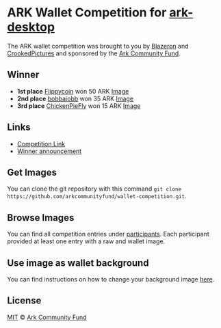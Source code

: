 # ARK Wallet Competition for [ark-desktop](https://github.com/ArkEcosystem/ark-desktop)

The ARK wallet competition was brought to you by [Blazeron](https://www.reddit.com/user/Blazeron) and [CrookedPictures](https://www.reddit.com/user/CrookedPictures) and sponsored by the [Ark Community Fund](https://arkcommunityfund.com/).

## Winner

* **1st place** [Flippycoin](https://www.reddit.com/user/Flippycoin) won 50 ARK [Image](participants/FlippyCoin/wallet.png)
* **2nd place** [bobbajobb](https://www.reddit.com/user/bobbajobb) won 35 ARK [Image](participants/bobbajobb/wallet.jpg)
* **3rd place** [ChickenPieFly](https://www.reddit.com/user/ChickenPieFly) won 15 ARK [Image](participants/ChickenPieFly/wallet.jpg)

## Links

* [Competition Link](https://www.reddit.com/r/ArkEcosystem/comments/7hpymn/ark_wallet_competition_100_ark_up_for_grabs/)
* [Winner announcement](https://www.reddit.com/r/ArkEcosystem/comments/7jdlor/congratulations_to_the_winners_of_the_ark_wallet/?st=jb52qzkx&sh=57d29573)

## Get Images

You can clone the git repository with this command `git clone https://github.com/arkcommunityfund/wallet-competition.git`.

## Browse Images

You can find all competition entries under [participants](participants). Each participant provided at least one entry with a raw and wallet image.

## Use image as wallet background

You can find instructions on how to change your background image [here](https://pastebin.com/qm1wEC7h).

## License

[MIT](LICENSE) © [Ark Community Fund](https://github.com/arkcommunityfund)